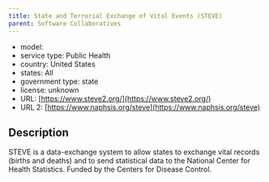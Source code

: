```yaml
---
title: State and Terrorial Exchange of Vital Events (STEVE)
parent: Software Collaboratives
---
```


- model: 
- service type: Public Health
- country: United States
- states: All
- government type: state
- license: unknown
- URL: [https://www.steve2.org/](https://www.steve2.org/)
- URL 2: [https://www.naphsis.org/steve](https://www.naphsis.org/steve)

## Description
STEVE is a data-exchange system to allow states to exchange vital records (births and deaths) and to send statistical data to the National Center for Health Statistics. Funded by the Centers for Disease Control.
